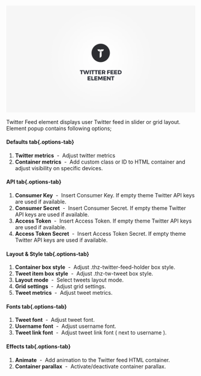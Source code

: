 <div class="thz-doc-image max">
<a class="thz-lightbox mfp-iframe" href="https://www.youtube.com/watch?v=DKy_3-MiDwg" data-mfp-title="Creatus WordPress Twitter Feed Element" data-modal-size="large">
	<img src="../../docs-media/splash-twitter-feed-element.jpg" alt="Creatus WordPress Theme Twitter Feed Element" />
</a>
</div>

Twitter Feed element displays user Twitter feed in slider or grid layout. Element popup contains following options;

#### Defaults tab{.options-tab}
1. __Twitter metrics__ &nbsp;-&nbsp; Adjust twitter metrics 
1. __Container metrics__ &nbsp;-&nbsp; Add custom class or ID to HTML container and adjust visibility on specific devices.

#### API tab{.options-tab}
1. __Consumer Key__ &nbsp;-&nbsp; Insert Consumer Key. If empty theme Twitter API keys are used if available.
1. __Consumer Secret__ &nbsp;-&nbsp; Insert Consumer Secret. If empty theme Twitter API keys are used if available.
1. __Access Token__ &nbsp;-&nbsp; Insert Access Token. If empty theme Twitter API keys are used if available.
1. __Access Token Secret__ &nbsp;-&nbsp; Insert Access Token Secret. If empty theme Twitter API keys are used if available.

#### Layout & Style tab{.options-tab}
1. __Container box style__ &nbsp;-&nbsp; Adjust .thz-twitter-feed-holder box style.
1. __Tweet item box style__ &nbsp;-&nbsp; Adjust .thz-tw-tweet box style.
1. __Layout mode__ &nbsp;-&nbsp; Select tweets layout mode.
1. __Grid settings__ &nbsp;-&nbsp; Adjust grid settings.
1. __Tweet metrics__ &nbsp;-&nbsp; Adjust tweet metrics.

#### Fonts tab{.options-tab}
1. __Tweet font__ &nbsp;-&nbsp; Adjust tweet font.
1. __Username font__ &nbsp;-&nbsp; Adjust username font.
1. __Tweet link font__ &nbsp;-&nbsp; Adjust tweet link font ( next to username ).

#### Effects tab{.options-tab}
1. __Animate__ &nbsp;-&nbsp; Add animation to the Twitter feed HTML container.
1. __Container parallax__ &nbsp;-&nbsp; Activate/deactivate container parallax.